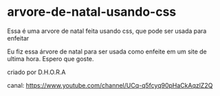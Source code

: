# arvore-de-natal-usando-css
Essa é uma arvore de natal feita usando css, que pode ser usada para enfeitar

Eu fiz essa árvore de natal para ser usada como enfeite em um site de ultima hora. Espero que goste.

criado por D.H.O.R.A

canal: https://www.youtube.com/channel/UCq-q5fcyq90pHaCkAqzlZ2Q
